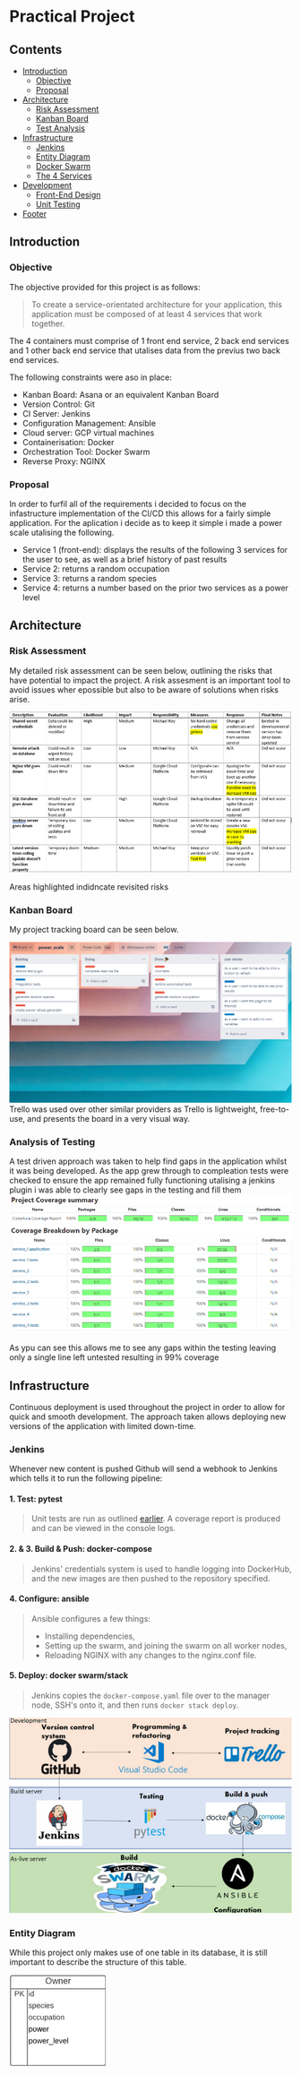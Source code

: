 # Practical Project

## Contents
* [Introduction](#introduction) 
  * [Objective](#objective)
  * [Proposal](#proposal)
* [Architecture](#architecture)
  * [Risk Assessment](#risk-assessment)
  * [Kanban Board](#kanban-board)
  * [Test Analysis](#analysis-of-testing)
* [Infrastructure](#infrastructure)
  * [Jenkins](#jenkins)
  * [Entity Diagram](#entity-diagram)
  * [Docker Swarm](#interactions-diagram)
  * [The 4 Services](#the-4-services)
* [Development](#development)
  * [Front-End Design](#front-end)
  * [Unit Testing](#unit-testing)
* [Footer](#footer)

## Introduction
### Objective
The objective provided for this project is as follows:
> To create a service-orientated architecture for your application, this application must be composed of at least 4 services that work together.

The 4 containers must comprise of 1 front end service, 2 back end services and 1 other back end service that utalises data from the previus two back end services.

The following constraints were aso in place:
* Kanban Board: Asana or an equivalent Kanban Board
* Version Control: Git
* CI Server: Jenkins
* Configuration Management: Ansible
* Cloud server: GCP virtual machines
* Containerisation: Docker
* Orchestration Tool: Docker Swarm
* Reverse Proxy: NGINX

### Proposal
In order to furfil all of the requirements i decided to focus on the infastructure implementation of the CI/CD this allows for a fairly simple application. For the aplication i decide as to keep it simple i made a power scale utalising the following.
* Service 1 (front-end): displays the results of the following 3 services for the user to see, as well as a brief history of past results
* Service 2: returns a random occupation
* Service 3: returns a random species
* Service 4: returns a number based on the prior two services as a power level

## Architecture
### Risk Assessment
My detailed risk assessment can be seen below, outlining the risks that have potential to impact the project. A risk  assesment is an important tool to avoid issues wher epossible but also to be aware of solutions when risks arise.

![risk assessment image](images/RI.PNG)

Areas highlighted indidncate revisited risks

### Kanban Board
My project tracking board can be seen below. 

![Trello](images/Trello.PNG)
Trello was used over other similar providers as Trello is lightweight, free-to-use, and presents the board in a very visual way.

### Analysis of Testing
A test driven approach was taken to help find gaps in the application whilst it was being developed. As the app grew through to compleation tests were checked to ensure the app remained fully functioning 
utalising a jenkins plugin i was able to clearly see gaps in the testing and fill them  
![Plugin](images/test_analysis.PNG)

As ypu can see this allows me to see any gaps within the testing leaving only a single line left untested resulting in 99% coverage

## Infrastructure
Continuous deployment is used throughout the project in order to allow for quick and smooth development. The approach taken allows deploying new versions of the application with limited down-time.

### Jenkins
Whenever new content is pushed Github will send a webhook to Jenkins which tells it to run the following pipeline:

#### **1.** Test: pytest  
> Unit tests are run as outlined [earlier](#analysis-of-testing). A coverage report is produced and can be viewed in the console logs. 

#### **2.** & **3.** Build & Push: docker-compose  
> Jenkins' credentials system is used to handle logging into DockerHub, and the new images are then pushed to the repository specified.

#### **4.** Configure: ansible 
> Ansible configures a few things:
> * Installing dependencies,
> * Setting up the swarm, and joining the swarm on all worker nodes,
> * Reloading NGINX with any changes to the nginx.conf file.

#### **5.** Deploy: docker swarm/stack 
> Jenkins copies the `docker-compose.yaml` file over to the manager node, SSH's onto it, and then runs `docker stack deploy`.

![CI](images/ci.png)
### Entity Diagram
While this project only makes use of one table in its database, it is still important to describe the structure of this table.

![ED](images/entity_diagram.PNG)